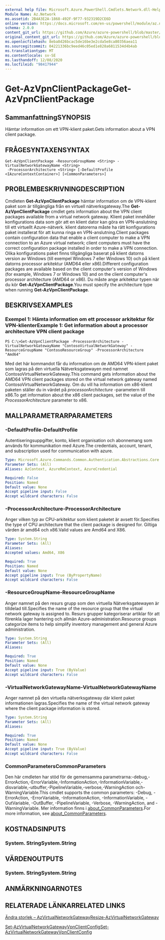 ```yaml
---
external help file: Microsoft.Azure.PowerShell.Cmdlets.Network.dll-Help.xml
Module Name: Az.Network
ms.assetid: 2B4A3E2A-1868-492F-9F77-932319D2CE6D
online version: https://docs.microsoft.com/en-us/powershell/module/az.network/get-azvpnclientpackage
schema: 2.0.0
content_git_url: https://github.com/Azure/azure-powershell/blob/master/src/Network/Network/help/Get-AzVpnClientPackage.md
original_content_git_url: https://github.com/Azure/azure-powershell/blob/master/src/Network/Network/help/Get-AzVpnClientPackage.md
ms.openlocfilehash: 8eba8d26bcac5de16be3e2cda5e8ca80356aea11
ms.sourcegitcommit: 04221336bc9eed46c05ed1e828a6811534d4b4ab
ms.translationtype: MT
ms.contentlocale: sv-SE
ms.lasthandoff: 12/08/2020
ms.locfileid: "98417944"
---
```

# <span data-ttu-id="ec500-101">Get-AzVpnClientPackage</span><span class="sxs-lookup"><span data-stu-id="ec500-101">Get-AzVpnClientPackage</span></span>

## <span data-ttu-id="ec500-102">Sammanfattning</span><span class="sxs-lookup"><span data-stu-id="ec500-102">SYNOPSIS</span></span>
<span data-ttu-id="ec500-103">Hämtar information om ett VPN-klient paket.</span><span class="sxs-lookup"><span data-stu-id="ec500-103">Gets information about a VPN client package.</span></span>

## <span data-ttu-id="ec500-104">FRÅGESYNTAXEN</span><span class="sxs-lookup"><span data-stu-id="ec500-104">SYNTAX</span></span>

```
Get-AzVpnClientPackage -ResourceGroupName <String> -VirtualNetworkGatewayName <String>
 -ProcessorArchitecture <String> [-DefaultProfile <IAzureContextContainer>] [<CommonParameters>]
```

## <span data-ttu-id="ec500-105">PROBLEMBESKRIVNING</span><span class="sxs-lookup"><span data-stu-id="ec500-105">DESCRIPTION</span></span>
<span data-ttu-id="ec500-106">Cmdleten **Get-AzVpnClientPackage** hämtar information om de VPN-klient paket som är tillgängliga från en virtuell nätverksgateway.</span><span class="sxs-lookup"><span data-stu-id="ec500-106">The **Get-AzVpnClientPackage** cmdlet gets information about the VPN client packages available from a virtual network gateway.</span></span>
<span data-ttu-id="ec500-107">Klient paket innehåller konfigurations data som gör att en klient dator kan göra en VPN-anslutning till ett virtuellt Azure-nätverk. klient datorerna måste ha rätt konfigurations paket installerat för att kunna ringa en VPN-anslutning.</span><span class="sxs-lookup"><span data-stu-id="ec500-107">Client packages contain configuration data that enable a client computer to make a VPN connection to an Azure virtual network; client computers must have the correct configuration package installed in order to make a VPN connection.</span></span>
<span data-ttu-id="ec500-108">Olika konfigurations paket finns tillgängliga baserat på klient datorns version av Windows (till exempel Windows 7 eller Windows 10) och på klient datorns processor arkitektur (AMD64 eller x86).</span><span class="sxs-lookup"><span data-stu-id="ec500-108">Different configuration packages are available based on the client computer's version of Windows (for example, Windows 7 or Windows 10) and on the client computer's processor architecture (AMD64 or x86).</span></span>
<span data-ttu-id="ec500-109">Du måste ange arkitektur typen när du kör **Get-AzVpnClientPackage**.</span><span class="sxs-lookup"><span data-stu-id="ec500-109">You must specify the architecture type when running **Get-AzVpnClientPackage**.</span></span>

## <span data-ttu-id="ec500-110">BESKRIVS</span><span class="sxs-lookup"><span data-stu-id="ec500-110">EXAMPLES</span></span>

### <span data-ttu-id="ec500-111">Exempel 1: Hämta information om ett processor arkitektur för VPN-klienter</span><span class="sxs-lookup"><span data-stu-id="ec500-111">Example 1: Get information about a processor architecture VPN client package</span></span>
```
PS C:\>Get-AzVpnClientPackage -ProcessorArchitecture -VirtualNetworkGatewayName "ContosoVirtualNetworkGateway" -ResourceGroupName "ContosoResourceGroup" -ProcessorArchitecture "Amd64"
```

<span data-ttu-id="ec500-112">Med det här kommandot får du information om de AMD64 VPN-klient paket som lagras på den virtuella Nätverksgatewayen med namnet ContosoVirtualNetworkGateway.</span><span class="sxs-lookup"><span data-stu-id="ec500-112">This command gets information about the AMD64 VPN client packages stored on the virtual network gateway named ContosoVirtualNetworkGateway.</span></span>
<span data-ttu-id="ec500-113">Om du vill ha information om x86-klient paketen ställer du in värdet på *processorArchitecture* -parametern till x86.</span><span class="sxs-lookup"><span data-stu-id="ec500-113">To get information about the x86 client packages, set the value of the *ProcessorArchitecture* parameter to x86.</span></span>

## <span data-ttu-id="ec500-114">MALLPARAMETRAR</span><span class="sxs-lookup"><span data-stu-id="ec500-114">PARAMETERS</span></span>

### <span data-ttu-id="ec500-115">-DefaultProfile</span><span class="sxs-lookup"><span data-stu-id="ec500-115">-DefaultProfile</span></span>
<span data-ttu-id="ec500-116">Autentiseringsuppgifter, konto, klient organisation och abonnemang som används för kommunikation med Azure.</span><span class="sxs-lookup"><span data-stu-id="ec500-116">The credentials, account, tenant, and subscription used for communication with azure.</span></span>

```yaml
Type: Microsoft.Azure.Commands.Common.Authentication.Abstractions.Core.IAzureContextContainer
Parameter Sets: (All)
Aliases: AzContext, AzureRmContext, AzureCredential

Required: False
Position: Named
Default value: None
Accept pipeline input: False
Accept wildcard characters: False
```

### <span data-ttu-id="ec500-117">-ProcessorArchitecture</span><span class="sxs-lookup"><span data-stu-id="ec500-117">-ProcessorArchitecture</span></span>
<span data-ttu-id="ec500-118">Anger vilken typ av CPU-arkitektur som klient paketet är avsett för.</span><span class="sxs-lookup"><span data-stu-id="ec500-118">Specifies the type of CPU architecture that the client package is designed for.</span></span>
<span data-ttu-id="ec500-119">Giltiga värden är amd64 och x86.</span><span class="sxs-lookup"><span data-stu-id="ec500-119">Valid values are Amd64 and X86.</span></span>

```yaml
Type: System.String
Parameter Sets: (All)
Aliases:
Accepted values: Amd64, X86

Required: True
Position: Named
Default value: None
Accept pipeline input: True (ByPropertyName)
Accept wildcard characters: False
```

### <span data-ttu-id="ec500-120">-ResourceGroupName</span><span class="sxs-lookup"><span data-stu-id="ec500-120">-ResourceGroupName</span></span>
<span data-ttu-id="ec500-121">Anger namnet på den resurs grupp som den virtuella Nätverksgatewayen är tilldelad till.</span><span class="sxs-lookup"><span data-stu-id="ec500-121">Specifies the name of the resource group that the virtual network gateway is assigned to.</span></span>
<span data-ttu-id="ec500-122">Resurs grupper kategoriserar artiklar för att förenkla lager hantering och allmän Azure-administration.</span><span class="sxs-lookup"><span data-stu-id="ec500-122">Resource groups categorize items to help simplify inventory management and general Azure administration.</span></span>

```yaml
Type: System.String
Parameter Sets: (All)
Aliases:

Required: True
Position: Named
Default value: None
Accept pipeline input: True (ByValue)
Accept wildcard characters: False
```

### <span data-ttu-id="ec500-123">-VirtualNetworkGatewayName</span><span class="sxs-lookup"><span data-stu-id="ec500-123">-VirtualNetworkGatewayName</span></span>
<span data-ttu-id="ec500-124">Anger namnet på den virtuella nätverksgateway där klient paket informationen lagras.</span><span class="sxs-lookup"><span data-stu-id="ec500-124">Specifies the name of the virtual network gateway where the client package information is stored.</span></span>

```yaml
Type: System.String
Parameter Sets: (All)
Aliases:

Required: True
Position: Named
Default value: None
Accept pipeline input: True (ByValue)
Accept wildcard characters: False
```

### <span data-ttu-id="ec500-125">CommonParameters</span><span class="sxs-lookup"><span data-stu-id="ec500-125">CommonParameters</span></span>
<span data-ttu-id="ec500-126">Den här cmdleten har stöd för de gemensamma parametrarna:-debug,-ErrorAction,-ErrorVariable,-InformationAction,-InformationVariable,-disvariable,-utbuffer,-PipelineVariable,-verbose,-WarningAction och-WarningVariable.</span><span class="sxs-lookup"><span data-stu-id="ec500-126">This cmdlet supports the common parameters: -Debug, -ErrorAction, -ErrorVariable, -InformationAction, -InformationVariable, -OutVariable, -OutBuffer, -PipelineVariable, -Verbose, -WarningAction, and -WarningVariable.</span></span> <span data-ttu-id="ec500-127">Mer information finns i [about_CommonParameters](http://go.microsoft.com/fwlink/?LinkID=113216).</span><span class="sxs-lookup"><span data-stu-id="ec500-127">For more information, see [about_CommonParameters](http://go.microsoft.com/fwlink/?LinkID=113216).</span></span>

## <span data-ttu-id="ec500-128">KOSTNADS</span><span class="sxs-lookup"><span data-stu-id="ec500-128">INPUTS</span></span>

### <span data-ttu-id="ec500-129">System. String</span><span class="sxs-lookup"><span data-stu-id="ec500-129">System.String</span></span>

## <span data-ttu-id="ec500-130">VÄRDEN</span><span class="sxs-lookup"><span data-stu-id="ec500-130">OUTPUTS</span></span>

### <span data-ttu-id="ec500-131">System. String</span><span class="sxs-lookup"><span data-stu-id="ec500-131">System.String</span></span>

## <span data-ttu-id="ec500-132">ANMÄRKNINGAR</span><span class="sxs-lookup"><span data-stu-id="ec500-132">NOTES</span></span>

## <span data-ttu-id="ec500-133">RELATERADE LÄNKAR</span><span class="sxs-lookup"><span data-stu-id="ec500-133">RELATED LINKS</span></span>

[<span data-ttu-id="ec500-134">Ändra storlek – AzVirtualNetworkGateway</span><span class="sxs-lookup"><span data-stu-id="ec500-134">Resize-AzVirtualNetworkGateway</span></span>](./Resize-AzVirtualNetworkGateway.md)

[<span data-ttu-id="ec500-135">Set-AzVirtualNetworkGatewayVpnClientConfig</span><span class="sxs-lookup"><span data-stu-id="ec500-135">Set-AzVirtualNetworkGatewayVpnClientConfig</span></span>](./Set-AzVirtualNetworkGatewayVpnClientConfig.md)


